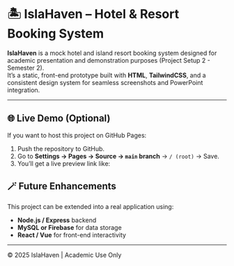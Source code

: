# 🏝️ IslaHaven – Hotel & Resort Booking System

**IslaHaven** is a mock hotel and island resort booking system designed for academic presentation and demonstration purposes (Project Setup 2 - Semester 2).  
It’s a static, front-end prototype built with **HTML**, **TailwindCSS**, and a consistent design system for seamless screenshots and PowerPoint integration.

---

## 🌐 Live Demo (Optional)
If you want to host this project on GitHub Pages:
1. Push the repository to GitHub.
2. Go to **Settings → Pages → Source → `main` branch** → `/ (root)` → Save.
3. You’ll get a live preview link like:

## 🪄 Future Enhancements
This project can be extended into a real application using:
- **Node.js / Express** backend  
- **MySQL or Firebase** for data storage  
- **React / Vue** for front-end interactivity  

---


© 2025 IslaHaven | Academic Use Only
